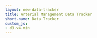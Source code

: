 ```yaml
---
layout: new-data-tracker
title: Arterial Management Data Tracker
short-name: Data Tracker
custom_js:
- d3.v4.min
---
```

